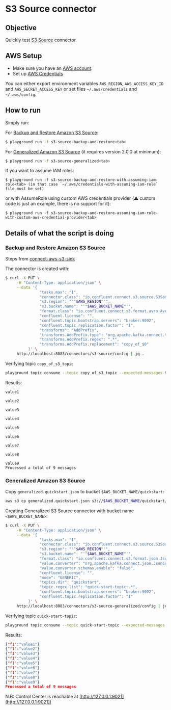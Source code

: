 # S3 Source connector



## Objective

Quickly test [S3 Source](https://docs.confluent.io/kafka-connect-s3-source/current/) connector.


## AWS Setup

* Make sure you have an [AWS account](https://docs.aws.amazon.com/streams/latest/dev/before-you-begin.html#setting-up-sign-up-for-aws).
* Set up [AWS Credentials](https://docs.confluent.io/kafka-connectors/s3-sink/current/overview.html#aws-credentials)

You can either export environment variables `AWS_REGION`, `AWS_ACCESS_KEY_ID` and `AWS_SECRET_ACCESS_KEY` or set files `~/.aws/credentials` and `~/.aws/config`.


## How to run

Simply run:

For [Backup and Restore Amazon S3 Source](https://docs.confluent.io/kafka-connect-s3-source/current/backup-and-restore/overview.html#):

```bash
$ playground run -f s3-source-backup-and-restore<tab>
```

For [Generalized Amazon S3 Source](https://docs.confluent.io/kafka-connect-s3-source/current/generalized/overview.html) (it requires version 2.0.0 at minimum):

```bash
$ playground run -f s3-source-generalized<tab>
```

If you want to assume IAM roles:

```
$ playground run -f s3-source-backup-and-restore-with-assuming-iam-role<tab> (in that case `~/.aws/credentials-with-assuming-iam-role` file must be set)
```

or with AssumeRole using custom AWS credentials provider (⚠️ custom code is just an example, there is no support for it):

```
$ playground run -f s3-source-backup-and-restore-assuming-iam-role-with-custom-aws-credential-provider<tab>
```

## Details of what the script is doing

### Backup and Restore Amazon S3 Source

Steps from [connect-aws-s3-sink](connect/connect-aws-s3-sink/README.md)

The connector is created with:

```bash
$ curl -X PUT \
     -H "Content-Type: application/json" \
     --data '{
               "tasks.max": "1",
               "connector.class": "io.confluent.connect.s3.source.S3SourceConnector",
               "s3.region": "'"$AWS_REGION"'",
               "s3.bucket.name": "'"$AWS_BUCKET_NAME"'",
               "format.class": "io.confluent.connect.s3.format.avro.AvroFormat",
               "confluent.license": "",
               "confluent.topic.bootstrap.servers": "broker:9092",
               "confluent.topic.replication.factor": "1",
               "transforms": "AddPrefix",
               "transforms.AddPrefix.type": "org.apache.kafka.connect.transforms.RegexRouter",
               "transforms.AddPrefix.regex": ".*",
               "transforms.AddPrefix.replacement": "copy_of_$0"
          }' \
     http://localhost:8083/connectors/s3-source/config | jq .
```

Verifying topic `copy_of_s3_topic`

```bash
playground topic consume --topic copy_of_s3_topic --expected-messages 9
```

Results:

```
value1

value2

value3

value4

value5

value6

value7

value8

value9
Processed a total of 9 messages
```

### Generalized Amazon S3 Source

Copy `generalized.quickstart.json` to bucket `$AWS_BUCKET_NAME/quickstart`:

```bash
aws s3 cp generalized.quickstart.json s3://$AWS_BUCKET_NAME/quickstart/generalized.quickstart.json
```

Creating Generalized S3 Source connector with bucket name `<$AWS_BUCKET_NAME>`:

```bash
$ curl -X PUT \
     -H "Content-Type: application/json" \
     --data '{
               "tasks.max": "1",
               "connector.class": "io.confluent.connect.s3.source.S3SourceConnector",
               "s3.region": "'"$AWS_REGION"'",
               "s3.bucket.name": "'"$AWS_BUCKET_NAME"'",
               "format.class": "io.confluent.connect.s3.format.json.JsonFormat",
               "value.converter": "org.apache.kafka.connect.json.JsonConverter",
               "value.converter.schemas.enable": "false",
               "confluent.license": "",
               "mode": "GENERIC",
               "topics.dir": "quickstart",
               "topic.regex.list": "quick-start-topic:.*",
               "confluent.topic.bootstrap.servers": "broker:9092",
               "confluent.topic.replication.factor": "1"
          }' \
     http://localhost:8083/connectors/s3-source-generalized/config | jq .
```

Verifying topic `quick-start-topic`:

```bash
playground topic consume --topic quick-start-topic --expected-messages 9
```

Results:

```json
{"f1":"value1"}
{"f1":"value2"}
{"f1":"value3"}
{"f1":"value4"}
{"f1":"value5"}
{"f1":"value6"}
{"f1":"value7"}
{"f1":"value8"}
{"f1":"value9"}
Processed a total of 9 messages
```

N.B: Control Center is reachable at [http://127.0.0.1:9021](http://127.0.0.1:9021])

